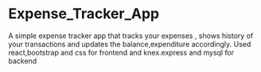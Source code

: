 # Expense_Tracker_App
A simple expense tracker app that tracks your expenses , shows history of your transactions and updates the balance,expenditure accordingly.
Used react,bootstrap and css for frontend and knex.express and mysql for backend
